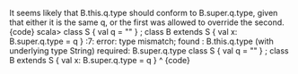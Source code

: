 It seems likely that B.this.q.type should conform to B.super.q.type, given that either it is the same q, or the first was allowed to override the second.
{code}
scala> class S { val q = "" } ; class B extends S { val x: B.super.q.type = q }
<console>:7: error: type mismatch;
 found   : B.this.q.type (with underlying type String)
 required: B.super.q.type
       class S { val q = "" } ; class B extends S { val x: B.super.q.type = q }
                                                                            ^
{code}
